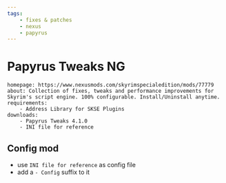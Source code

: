 ```yaml
---
tags:
    - fixes & patches
    - nexus
    - papyrus
---
```


# Papyrus Tweaks NG

```project_info
homepage: https://www.nexusmods.com/skyrimspecialedition/mods/77779
about: Collection of fixes, tweaks and performance improvements for Skyrim's script engine. 100% configurable. Install/Uninstall anytime.
requirements:
    - Address Library for SKSE Plugins
downloads:
    - Papyrus Tweaks 4.1.0
    - INI file for reference
```

## Config mod

* use `INI file for reference` as config file
* add a `- Config` suffix to it

